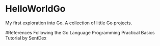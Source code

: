 # HelloWorldGo
My first exploration into Go. A collection of little Go projects.

#References
Following the Go Language Programming Practical Basics Tutorial by SentDex

